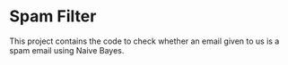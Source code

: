 # Spam Filter
This project contains the code to check whether an email given to us is a spam email using Naive Bayes.
